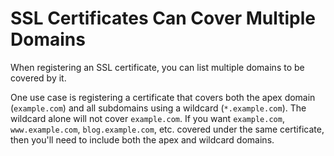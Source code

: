 # SSL Certificates Can Cover Multiple Domains

When registering an SSL certificate, you can list multiple domains to be
covered by it.

One use case is registering a certificate that covers both the apex domain
(`example.com`) and all subdomains using a wildcard (`*.example.com`). The
wildcard alone will not cover `example.com`. If you want `example.com`,
`www.example.com`, `blog.example.com`, etc. covered under the same certificate,
then you'll need to include both the apex and wildcard domains.
